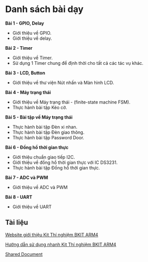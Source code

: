 # Danh sách bài dạy
**Bài 1 - GPIO, Delay**
* Giới thiệu về GPIO.
* Giới thiệu về delay.

**Bài 2 - Timer**
* Giới thiệu về Timer.
* Sử dụng 1 Timer chung để định thời cho tất cả các tác vụ khác.

**Bài 3 - LCD, Button**
* Giới thiệu về thư viện Nút nhấn và Màn hình LCD.

**Bài 4 - Máy trạng thái**
* Giới thiệu về Máy trạng thái - (finite-state machine FSM).
* Thực hành bài tập Kéo cờ.

**Bài 5 - Bài tập về Máy trạng thái**
* Thực hành bài tập Đèn xi nhan.
* Thực hành bài tập Đèn giao thông.
* Thực hành bài tập Password Door.

**Bài 6 - Đồng hồ thời gian thực**
* Giới thiệu chuẩn giao tiếp I2C.
* Giới thiệu về đồng hồ thời gian thực với IC DS3231.
* Thực hành bài tập Đồng hồ thời gian thực.

**Bài 7 - ADC và PWM**
* Giới thiệu về ADC và PWM

**Bài 8 - UART**
* Giới thiệu về UART

## Tài liệu
[Website giới thiệu Kit Thí nghiệm BKIT ARM4](https://abcsolutions.com.vn/index.php/kit-thi-nghiem-bkit-arm4/)

[Hướng dẫn sử dụng nhanh Kit Thí nghiệm BKIT ARM4](https://abcsolutions.com.vn/wp-content/uploads/2023/11/KitThiNghiem_STM32_ARM4_QuickStartGuide_20231027_1027.pdf)

[Shared Document](https://drive.google.com/drive/folders/1-nrxDofZvNRVR-uWFto3qvDx2LCEXZcE?usp=sharing)
